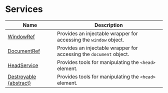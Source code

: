# Services

| Name | Description |
| ---  | ---         |
| [WindowRef](CoreModule/WindowRef) | Provides an injectable wrapper for accessing the `window` object. |
| [DocumentRef](CoreModule/DocumentRef) | Provides an injectable wrapper for accessing the `document` object. |
| [HeadService](CoreModule/HeadService) | Provides tools for manipulating the `<head>` element. |
| [Destroyable (abstract)]() | Provides tools for manipulating the `<head>` element. |